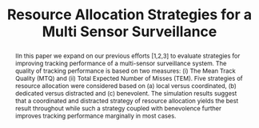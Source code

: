 ---
layout: project-page-new
title: "Resource Allocation Strategies for a Multi Sensor Surveillance"
authors:
  - name: K. Madhava Krishna
    sup: #
  - name: Henry Hexmoor
    sup: #
affiliations:
  - name: IIIT Hyderabad, India
    link: https://robotics.iiit.ac.in
    sup: #
  - name: CSCE DepartmentUniversity of ArkansasFayetteville, Arkansas
    link: #
    sup: #
permalink: /publications/2005/Krishna_Resource-Allocation/
abstract: "IIn this paper we expand on our previous efforts [1,2,3] to
evaluate strategies for improving tracking performance of a multi-sensor surveillance system. The quality of tracking performance is based on two measures: (i) The Mean Track Quality (MTQ) and (ii) Total Expected Number of Misses (TEM). Five strategies of resource allocation were considered based on (a) local versus coordinated, (b) dedicated versus distracted and (c) benevolent. The simulation results suggest that a coordinated and
distracted strategy of resource allocation yields the best result throughout while such a strategy coupled with benevolence further improves tracking performance marginally in most cases. "
paper: https://ieeexplore.ieee.org/stamp/stamp.jsp?tp=&arnumber=1553332
# iframe: https://www.youtube.com/embed/jhjskX4FQwA

---